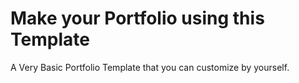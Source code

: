 # Make your Portfolio using this Template
A Very Basic Portfolio Template that you can customize by yourself.

